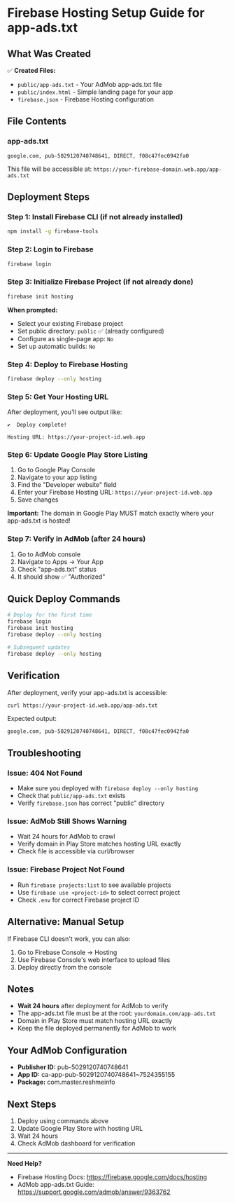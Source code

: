 # Firebase Hosting Setup Guide for app-ads.txt

## What Was Created

✅ **Created Files:**
- `public/app-ads.txt` - Your AdMob app-ads.txt file
- `public/index.html` - Simple landing page for your app
- `firebase.json` - Firebase Hosting configuration

## File Contents

### app-ads.txt
```
google.com, pub-5029120740748641, DIRECT, f08c47fec0942fa0
```

This file will be accessible at: `https://your-firebase-domain.web.app/app-ads.txt`

## Deployment Steps

### Step 1: Install Firebase CLI (if not already installed)
```bash
npm install -g firebase-tools
```

### Step 2: Login to Firebase
```bash
firebase login
```

### Step 3: Initialize Firebase Project (if not already done)
```bash
firebase init hosting
```

**When prompted:**
- Select your existing Firebase project
- Set public directory: `public` ✅ (already configured)
- Configure as single-page app: `No`
- Set up automatic builds: `No`

### Step 4: Deploy to Firebase Hosting
```bash
firebase deploy --only hosting
```

### Step 5: Get Your Hosting URL
After deployment, you'll see output like:
```
✔  Deploy complete!

Hosting URL: https://your-project-id.web.app
```

### Step 6: Update Google Play Store Listing
1. Go to Google Play Console
2. Navigate to your app listing
3. Find the "Developer website" field
4. Enter your Firebase Hosting URL: `https://your-project-id.web.app`
5. Save changes

**Important:** The domain in Google Play MUST match exactly where your app-ads.txt is hosted!

### Step 7: Verify in AdMob (after 24 hours)
1. Go to AdMob console
2. Navigate to Apps → Your App
3. Check "app-ads.txt" status
4. It should show ✅ "Authorized"

## Quick Deploy Commands

```bash
# Deploy for the first time
firebase login
firebase init hosting
firebase deploy --only hosting

# Subsequent updates
firebase deploy --only hosting
```

## Verification

After deployment, verify your app-ads.txt is accessible:
```bash
curl https://your-project-id.web.app/app-ads.txt
```

Expected output:
```
google.com, pub-5029120740748641, DIRECT, f08c47fec0942fa0
```

## Troubleshooting

### Issue: 404 Not Found
- Make sure you deployed with `firebase deploy --only hosting`
- Check that `public/app-ads.txt` exists
- Verify `firebase.json` has correct "public" directory

### Issue: AdMob Still Shows Warning
- Wait 24 hours for AdMob to crawl
- Verify domain in Play Store matches hosting URL exactly
- Check file is accessible via curl/browser

### Issue: Firebase Project Not Found
- Run `firebase projects:list` to see available projects
- Use `firebase use <project-id>` to select correct project
- Check `.env` for correct Firebase project ID

## Alternative: Manual Setup

If Firebase CLI doesn't work, you can also:
1. Go to Firebase Console → Hosting
2. Use Firebase Console's web interface to upload files
3. Deploy directly from the console

## Notes

- **Wait 24 hours** after deployment for AdMob to verify
- The app-ads.txt file must be at the root: `yourdomain.com/app-ads.txt`
- Domain in Play Store must match hosting URL exactly
- Keep the file deployed permanently for AdMob to work

## Your AdMob Configuration

- **Publisher ID:** pub-5029120740748641
- **App ID:** ca-app-pub-5029120740748641~7524355155
- **Package:** com.master.reshmeinfo

## Next Steps

1. Deploy using commands above
2. Update Google Play Store with hosting URL
3. Wait 24 hours
4. Check AdMob dashboard for verification

---

**Need Help?**
- Firebase Hosting Docs: https://firebase.google.com/docs/hosting
- AdMob app-ads.txt Guide: https://support.google.com/admob/answer/9363762

